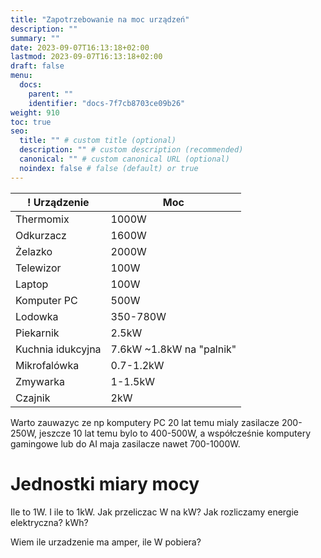 ```yaml
---
title: "Zapotrzebowanie na moc urządzeń"
description: ""
summary: ""
date: 2023-09-07T16:13:18+02:00
lastmod: 2023-09-07T16:13:18+02:00
draft: false
menu:
  docs:
    parent: ""
    identifier: "docs-7f7cb8703ce09b26"
weight: 910
toc: true
seo:
  title: "" # custom title (optional)
  description: "" # custom description (recommended)
  canonical: "" # custom canonical URL (optional)
  noindex: false # false (default) or true
---
```


! Urządzenie              | Moc       |
| ----------------------- | --------- |
| Thermomix               | 1000W     |
| Odkurzacz               | 1600W     |
| Żelazko                 | 2000W     |
| Telewizor               | 100W      |
| Laptop                  | 100W      |
| Komputer PC             | 500W      |
| Lodowka                 | 350-780W  |
| Piekarnik               | 2.5kW     |
| Kuchnia idukcyjna       | 7.6kW ~1.8kW na "palnik" |
| Mikrofalówka            | 0.7-1.2kW |
| Zmywarka                | 1-1.5kW   |
| Czajnik                 | 2kW       |


Warto zauwazyc ze np komputery PC 20 lat temu mialy zasilacze 200-250W, jeszcze 10 lat temu bylo to 400-500W, a współcześnie komputery gamingowe lub do AI maja zasilacze nawet 700-1000W.

# Jednostki miary mocy

Ile to 1W. I ile to 1kW.
Jak przeliczac W na kW?
Jak rozliczamy energie elektryczna? kWh?

Wiem ile urzadzenie ma amper, ile W pobiera?
